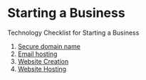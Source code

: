 # Starting a Business
Technology Checklist for Starting a Business

1. [Secure domain name](domain)
2. [Email hosting](email)
3. [Website Creation](web-creation)
4. [Website Hosting](web-hosting)

